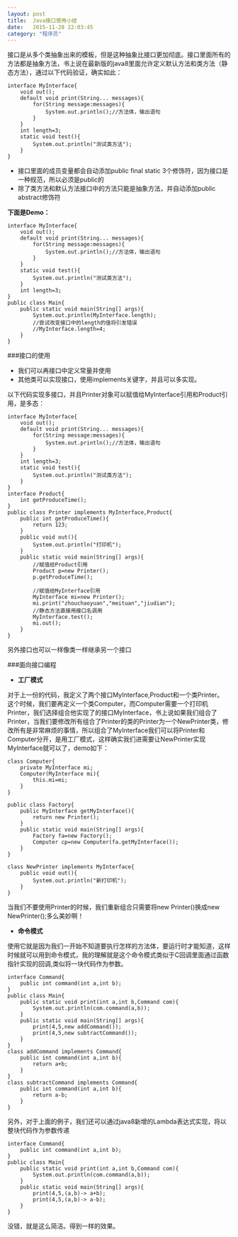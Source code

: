 ```yaml
---
layout: post
title:  Java接口使用小结
date:   2015-11-28 22:03:45
category: "程序员"
---
```



接口是从多个类抽象出来的模板，但是这种抽象比接口更加彻底。接口里面所有的方法都是抽象方法，书上说在最新版的java8里面允许定义默认方法和类方法（静态方法），通过以下代码验证，确实如此：


    interface MyInterface{
		void out();
    	default void print(String... messages){
			for(String message:messages){
    			System.out.println();//方法体，输出语句
			}
    	}
		int length=3;
		static void test(){
			System.out.println("测试类方法");
		}
    }


- 接口里面的成员变量都会自动添加public final static 3个修饰符，因为接口是一种规范，所以必须是public的
- 除了类方法和默认方法接口中的方法只能是抽象方法，并自动添加public abstract修饰符

**下面是Demo：**


	interface MyInterface{
		void out();
    	default void print(String... messages){
			for(String message:messages){
    			System.out.println();//方法体，输出语句
			}
    	}
		static void test(){
			System.out.println("测试类方法");
		}
		int length=3;
    }
	public class Main{
		public static void main(String[] args){
			System.out.println(MyInterface.length);
			//尝试改变接口中的length的值将引发错误
			//MyInterface.length=4;
		}
	}


###接口的使用

- 我们可以再接口中定义常量并使用
- 其他类可以实现接口，使用implements关键字，并且可以多实现。

以下代码实现多接口，并且Printer对象可以赋值给MyInterface引用和Product引用，是多态：



	interface MyInterface{
		void out();
    	default void print(String... messages){
			for(String message:messages){
    			System.out.println();//方法体，输出语句
			}
    	}
		int length=3;
		static void test(){
			System.out.println("测试类方法");
		}
    }
	interface Product{
		int getProduceTime();
	}
	public class Printer implements MyInterface,Product{
		public int getProduceTime(){
			return 123;
		}
		public void out(){
			System.out.println("打印机");
		}
		public static void main(String[] args){
			//赋值给Product引用
			Product p=new Printer();
			p.getProduceTime();

			//赋值给MyInterface引用
			MyInterface mi=new Printer();
			mi.print("zhouchaoyuan","meituan","jiudian");
			//静态方法直接用接口名调用
			MyInterface.test();
			mi.out(); 
		}
	}


另外接口也可以一样像类一样继承另一个接口



###面向接口编程

- **工厂模式**

对于上一份的代码，我定义了两个接口MyInterface,Product和一个类Printer。
这个时候，我们要再定义一个类Computer，而Computer需要一个打印机Printer，我们选择组合他实现了的接口MyInterface，书上说如果我们组合了Printer，当我们要修改所有组合了Printer的类的Printer为一个NewPrinter类，修改所有是非常麻烦的事情，所以组合了MyInterface我们可以将Printer和Computer分开，是用工厂模式，这样确实我们进需要让NewPrinter实现MyInterface就可以了，demo如下：



	class Computer{	
		private MyInterface mi;
		Computer(MyInterface mi){
			this.mi=mi;
		}
	}

	public class Factory{
		public MyInterface getMyInterface(){
			return new Printer();
		}
		public static void main(String[] args){
			Factory fa=new Factory();
			Computer cp=new Computer(fa.getMyInterface());
		}
	}

	class NewPrinter implements MyInterface{
		public void out(){
			System.out.println("新打印机");
		}
	}


当我们不要使用Printer的时候，我们重新组合只需要将new Printer()换成new NewPrinter();多么美妙啊！

- **命令模式**

使用它就是因为我们一开始不知道要执行怎样的方法体，要运行时才能知道，这样时候就可以用到命令模式，我的理解就是这个命令模式类似于C回调里面通过函数指针实现的回调,类似将一块代码作为参数。



	interface Command{
		public int command(int a,int b);
	} 
	public class Main{
		public static void print(int a,int b,Command com){
			System.out.println(com.command(a,b));
		}
		public static void main(String[] args){
			print(4,5,new addCommand());
			print(4,5,new subtractCommand());
		}
	}
	class addCommand implements Command{
		public int command(int a,int b){
			return a+b;
		}
	}
	class subtractCommand implements Command{
		public int command(int a,int b){
			return a-b;
		}
	}



另外，对于上面的例子，我们还可以通过java8新增的Lambda表达式实现，将以整块代码作为参数传递


	interface Command{
		public int command(int a,int b);
	} 
	public class Main{
		public static void print(int a,int b,Command com){
			System.out.println(com.command(a,b));
		}
		public static void main(String[] args){
			print(4,5,(a,b)-> a+b);
			print(4,5,(a,b)-> a-b);
		}
	}


没错，就是这么简洁。得到一样的效果。
